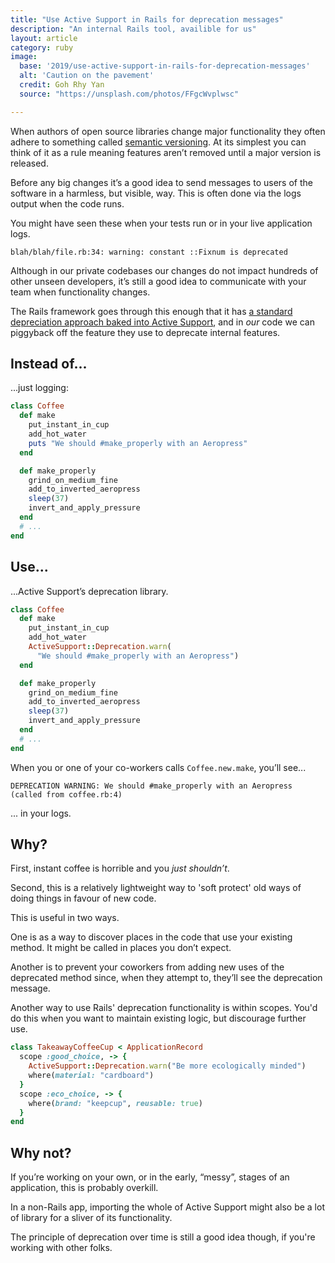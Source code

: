 ```yaml
---
title: "Use Active Support in Rails for deprecation messages"
description: "An internal Rails tool, availible for us"
layout: article
category: ruby
image:
  base: '2019/use-active-support-in-rails-for-deprecation-messages'
  alt: 'Caution on the pavement'
  credit: Goh Rhy Yan
  source: "https://unsplash.com/photos/FFgcWvplwsc"

---
```


When authors of open source libraries change major functionality they often adhere to something called [semantic versioning](https://semver.org). At its simplest you can think of it as a rule meaning features aren’t removed until a major version is released.

Before any big changes it’s a good idea to send messages to users of the software in a harmless, but visible, way. This is often done via the logs output when the code runs.

You might have seen these when your tests run or in your live application logs.

```
blah/blah/file.rb:34: warning: constant ::Fixnum is deprecated
```

Although in our private codebases our changes do not impact hundreds of other unseen developers, it’s still a good idea to communicate with your team when functionality changes.

The Rails framework goes through this enough that it has [a standard depreciation approach baked into Active Support](https://api.rubyonrails.org/classes/ActiveSupport/Deprecation/Reporting.html), and in _our_ code we can piggyback off the feature they use to deprecate internal features.


## Instead of...

...just logging:

```ruby
class Coffee
  def make
    put_instant_in_cup
    add_hot_water
    puts "We should #make_properly with an Aeropress"
  end

  def make_properly
    grind_on_medium_fine
    add_to_inverted_aeropress
    sleep(37)
    invert_and_apply_pressure
  end
  # ...
end
```


## Use...

...Active Support’s deprecation library.

```ruby
class Coffee
  def make
    put_instant_in_cup
    add_hot_water
    ActiveSupport::Deprecation.warn(
      "We should #make_properly with an Aeropress")
  end

  def make_properly
    grind_on_medium_fine
    add_to_inverted_aeropress
    sleep(37)
    invert_and_apply_pressure
  end
  # ...
end
```

When you or one of your co-workers calls `Coffee.new.make`, you’ll see...

```
DEPRECATION WARNING: We should #make_properly with an Aeropress
(called from coffee.rb:4)
```

... in your logs.

## Why?

First, instant coffee is horrible and you _just shouldn’t_.

Second, this is a relatively lightweight way to 'soft protect' old ways of doing things in favour of new code.

This is useful in two ways.

One is as a way to discover places in the code that use your existing method. It might be called in places you don’t expect.

Another is to prevent your coworkers from adding new uses of the deprecated method since, when they attempt to, they’ll see the deprecation message.

Another way to use Rails' deprecation functionality is within scopes. You'd do this when you want to maintain existing logic, but discourage further use.

```ruby
class TakeawayCoffeeCup < ApplicationRecord
  scope :good_choice, -> {
    ActiveSupport::Deprecation.warn("Be more ecologically minded")
    where(material: "cardboard")
  }
  scope :eco_choice, -> {
    where(brand: "keepcup", reusable: true)
  }
end
```

## Why not?

If you’re working on your own, or in the early, “messy”, stages of an application, this is probably overkill.

In a non-Rails app, importing the whole of Active Support might also be a lot of library for a sliver of its functionality.

The principle of deprecation over time is still a good idea though, if you're working with other folks.
